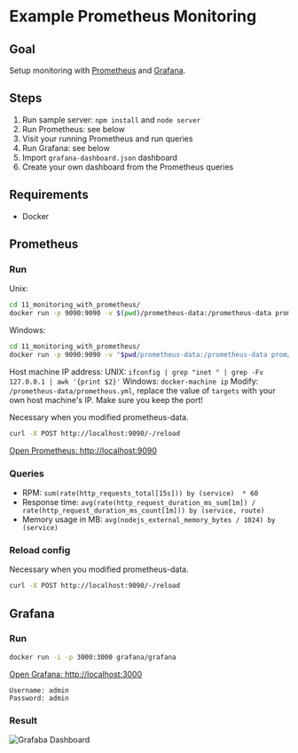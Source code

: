 # Example Prometheus Monitoring

## Goal

Setup monitoring with [Prometheus](https://prometheus.io) and [Grafana](https://grafana.com/).

## Steps

1. Run sample server: `npm install` and `node server`
2. Run Prometheus: see below
3. Visit your running Prometheus and run queries
4. Run Grafana: see below
5. Import `grafana-dashboard.json` dashboard
6. Create your own dashboard from the Prometheus queries

## Requirements

- Docker

## Prometheus

### Run

Unix:
```sh
cd 11_monitoring_with_prometheus/
docker run -p 9090:9090 -v $(pwd)/prometheus-data:/prometheus-data prom/prometheus --web.enable-lifecycle --config.file=/prometheus-data/prometheus.yml
```
Windows:
```sh
cd 11_monitoring_with_prometheus/
docker run -p 9090:9090 -v "$pwd/prometheus-data:/prometheus-data prom/prometheus" --web.enable-lifecycle --config.file=/prometheus-data/prometheus.yml
```

Host machine IP address:
UNIX: `ifconfig | grep "inet " | grep -Fv 127.0.0.1 | awk '{print $2}'`
Windows: `docker-machine ip`
Modify: `/prometheus-data/prometheus.yml`, replace the value of `targets` with your own host machine's IP. Make sure you keep the port!

Necessary when you modified prometheus-data.

```sh
curl -X POST http://localhost:9090/-/reload
```

[Open Prometheus: http://localhost:9090](http://localhost:9090/graph)

### Queries

- RPM: `sum(rate(http_requests_total[15s])) by (service)  * 60`
- Response time: `avg(rate(http_request_duration_ms_sum[1m]) / rate(http_request_duration_ms_count[1m])) by (service, route)`
- Memory usage in MB: `avg(nodejs_external_memory_bytes / 1024) by (service)`

### Reload config

Necessary when you modified prometheus-data.

```sh
curl -X POST http://localhost:9090/-/reload
```

## Grafana

### Run

```sh
docker run -i -p 3000:3000 grafana/grafana
```

[Open Grafana: http://localhost:3000](http://localhost:3000)

```
Username: admin
Password: admin
```

### Result

![Grafaba Dashboard](/examples/prometheus-monitoring/grafana-dashboard.png)
